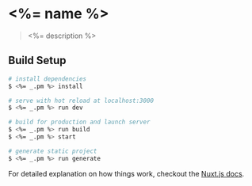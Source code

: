 # <%= name %>

> <%= description %>

## Build Setup

``` bash
# install dependencies
$ <%= _.pm %> install

# serve with hot reload at localhost:3000
$ <%= _.pm %> run dev

# build for production and launch server
$ <%= _.pm %> run build
$ <%= _.pm %> start

# generate static project
$ <%= _.pm %> run generate
```

For detailed explanation on how things work, checkout the [Nuxt.js docs](https://github.com/nuxt/nuxt.js).
